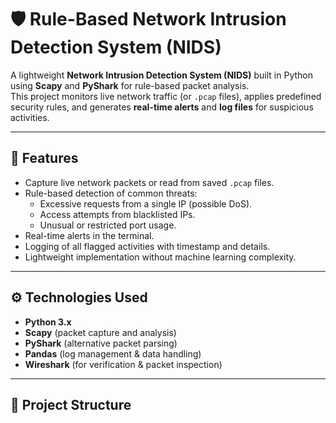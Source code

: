 # 🛡️ Rule-Based Network Intrusion Detection System (NIDS)

A lightweight **Network Intrusion Detection System (NIDS)** built in Python using **Scapy** and **PyShark** for rule-based packet analysis.  
This project monitors live network traffic (or `.pcap` files), applies predefined security rules, and generates **real-time alerts** and **log files** for suspicious activities.  

---

## 📌 Features
- Capture live network packets or read from saved `.pcap` files.  
- Rule-based detection of common threats:
  - Excessive requests from a single IP (possible DoS).  
  - Access attempts from blacklisted IPs.  
  - Unusual or restricted port usage.  
- Real-time alerts in the terminal.  
- Logging of all flagged activities with timestamp and details.  
- Lightweight implementation without machine learning complexity.  

---

## ⚙️ Technologies Used
- **Python 3.x**  
- **Scapy** (packet capture and analysis)  
- **PyShark** (alternative packet parsing)  
- **Pandas** (log management & data handling)  
- **Wireshark** (for verification & packet inspection)  

---

## 📂 Project Structure
